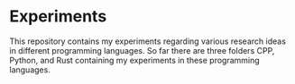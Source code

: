 # Experiments
This repository contains my experiments regarding various research ideas in different programming languages. So far there are three folders CPP, Python, and Rust containing my experiments in these programming languages. 

